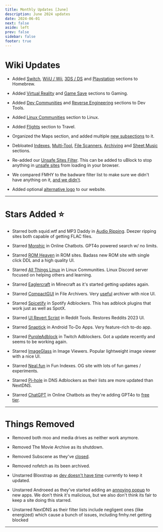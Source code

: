 ```yaml
---
title: Monthly Updates [June]
description: June 2024 updates
date: 2024-06-01
next: false
aside: left
prev: false
sidebar: false
footer: true
---
```



# Wiki Updates

- Added [Switch](https://fmhy.net/game-tools#switch-homebrew), [WiiU / Wii](https://fmhy.net/game-tools#wii-u-wii-homebrew), [3DS / DS](https://fmhy.net/game-tools#_3ds-ds-homebrew) and [Playstation](https://fmhy.net/game-tools#playstation-homebrew) sections to Homebrew. 

- Added [Virtual Reality](https://fmhy.net/gamingpiracyguide#virtual-reality) and [Game Save](https://fmhy.net/gaming-tools#game-saves) sections to Gaming.

- Added [Dev Communities](https://fmhy.net/devtools#dev-communities) and [Reverse Engineering](https://fmhy.net/devtools#reverse-engineering) sections to Dev Tools.

- Added [Linux Communities](https://fmhy.net/linuxguide#linux-communities) section to Linux.

- Added [Flights](https://fmhy.net/miscguide#flights) section to Travel.

- Organized the Maps section, and added multiple [new subsections](https://fmhy.net/miscguide#maps) to it. 

- Debloated [Indexes](https://fmhy.net/miscguide#indexes), [Multi-Tool](https://fmhy.net/miscguide#multi-tool-sites), [File Scanners](https://fmhy.net/adblockvpnguide#file-scanners), [Archiving](https://fmhy.net/internet-tools#archiving) and [Sheet Music](https://fmhy.net/storage#music-sheet-collections) sections. 

- Re-added our [Unsafe Sites Filter](https://github.com/WindowsAurora/FMHYFilterlist/). This can be added to uBlock to stop anything in [unsafe sites](https://fmhy.net/unsafesites) from loading in your browser. 

- We compared FMHY to the badware filter list to make sure we didn't have anything on it, [and we didn't](https://ibb.co/9TQ6Nnv).

- Added optional [alternative logo](https://pastebin.com/MDnQPKP3) to our website.

***

# Stars Added ⭐

- Starred both squid.wtf and MP3 Daddy in [Audio Ripping](https://fmhy.net/audiopiracyguide#audio-ripping-sites). Deezer ripping sites both capable of getting FLAC files.

- Starred [Morphic](https://fmhy.net/ai#online-chatbots) in Online Chatbots. GPT4o powered search w/ no limits.

- Starred [ROM Heaven](https://fmhy.net/gamingpiracyguide#rom-sites) in ROM sites. Badass new ROM site with single click DDL and a high quality UI.

- Starred [All Things Linux](https://fmhy.net/linuxguide#linux-communities) in Linux Communities. Linux Discord server focused on helping others and learning.

- Starred [Eaglercraft](https://fmhy.net/gaming-tools#minecraft-tools) in Minecraft as it's started getting updates again. 

- Starred [CompactGUI](https://fmhy.net/file-tools#file-archivers) in File Archivers. Very [useful](https://ibb.co/xm23Xbh) archiver with nice UI.

- Starred [Spicetify](https://fmhy.net/audiopiracyguide#spotify-adblockers) in Spotify Adblockers. This has adblock plugins that work just as well as SpotX.

- Starred [UI Revert Script](https://fmhy.net/social-media-tools#reddit-tools) in Reddit Tools. Restores Reddits 2023 UI.

- Starred [Snaptick](https://fmhy.net/storage#to-do-apps) in Android To-Do Apps. Very feature-rich to-do app.

- Starred [PurpleAdblock](https://fmhy.net/social-media-tools#twitch-adblockers) in Twitch Adblockers. Got a update recently and seems to be working again.

- Starred [ImageGlass](https://fmhy.net/img-tools#image-viewers) in Image Viewers. Popular lightweight image viewer with a nice UI.

- Starred [Neal.fun](https://fmhy.net/storage#fun-indexes) in Fun Indexes. OG site with lots of fun games / experiments.

- Starred [Pi-hole](https://fmhy.net/adblockvpnguide#dns-adblocking) in DNS Adblockers as their lists are more updated than NextDNS.

- Starred [ChatGPT](https://fmhy.net/ai#online-chatbots) in Online Chatbots as they're adding GPT4o to [free tier](https://help.openai.com/en/articles/7102672-how-can-i-access-gpt-4-gpt-4-turbo-and-gpt-4o).

***
 
# Things Removed

- Removed both moo and media drives as neither work anymore.

- Removed The Movie Archive as its shutdown.

- Removed Subscene as they've [closed](https://ibb.co/SVX41NW).

- Removed nofetch as its been archived.

- Unstarred Bloxstrap as [dev doesn't have time](https://github.com/pizzaboxer/bloxstrap/wiki/Addressing-usability-problems-with-Bloxstrap-v2.5.4) currently to keep it updated.

- Unstarred Androeed as they've started adding an [annoying popup](https://ibb.co/LxkHznm) to new apps. We don't think it's malicious, but we also don't think its fair to keep a site doing this starred.

- Unstarred NextDNS as their filter lists include negligent ones (like energized) which cause a bunch of issues, including fmhy.net getting blocked

---
